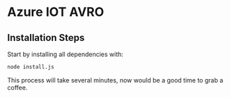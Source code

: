 # Azure IOT AVRO

## Installation Steps

Start by installing all dependencies with:

```sh
node install.js
```

This process will take several minutes, now would be a good time to grab a coffee.
